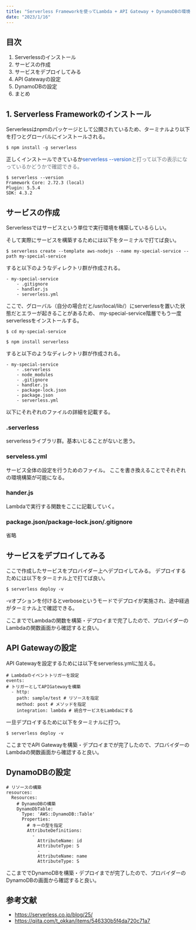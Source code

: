 ```yaml
---
title: "Serverless Frameworkを使ってLambda + API Gateway + DynamoDBの環境を構築してみる"
date: "2023/1/16"
---
```


## 目次
1. Serverlessのインストール
2. サービスの作成
3. サービスをデプロイしてみる
4. API Gatewayの設定
5. DynamoDBの設定
6. まとめ

## 1. Serverless Frameworkのインストール
Serverlessはnpmのパッケージとして公開されているため、ターミナルより以下を打つとグローバルにインストールされる。
```shell
$ npm install -g serverless
```

正しくインストールできているか<span style="color: #6c737b"><span style="color: #1453c6">serverless --version</span>と打って以下の表示になっているかどうかで確認できる。
```shell
$ serverless --version
Framework Core: 2.72.3 (local)
Plugin: 5.5.4
SDK: 4.3.2
```
## サービスの作成

Serverlessではサービスという単位で実行環境を構築しているらしい。
    
 そして実際にサービスを構築するためには以下をターミナルで打てば良い。
 ```shell
 $ serverless create --template aws-nodejs --name my-special-service --path my-special-service
 ```
    
 すると以下のようなディレクトリ群が作成される。
 ```
 - my-special-service
     - .gitignore
     - handler.js
     - serverless.yml
```
ここで、グローバル（自分の場合だと/usr/local/lib/）にserverlessを置いた状態だとエラーが起きることがあるため、
    my-special-service階層でもう一度serverlessをインストールする。
```shell
$ cd my-special-service
 ```
```shell
$ npm install serverless
```
すると以下のようなディレクトリ群が作成される。
 ```
 - my-special-service
     - .serverless
     - node_modules
     - .gitignore
     - handler.js
     - package-lock.json
     - package.json
     - serverless.yml
```
    
以下にそれぞれのファイルの詳細を記載する。

### .serverless
serverlessライブラリ群。基本いじることがないと思う。
    
### serveless.yml
サービス全体の設定を行うためのファイル。
ここを書き換えることでそれぞれの環境構築が可能になる。
    
### hander.js
Lambdaで実行する関数をここに記載していく。
    
### package.json/package-lock.json/.gitignore
省略
    
## サービスをデプロイしてみる
ここで作成したサービスをプロバイダー上へデプロイしてみる。
デプロイするためには以下をターミナル上で打てば良い。

```shell
$ serverless deploy -v 
```

-vオプションを付けるとverboseというモードでデプロイが実施され、途中経過がターミナル上で確認できる。

ここまででLambdaの関数を構築・デプロイまで完了したので、プロバイダーのLambdaの関数画面から確認すると良い。

## API Gatewayの設定
    
API Gatewayを設定するためには以下をserverless.ymlに加える。
```
# Lambdaのイベントトリガーを設定
events:
# トリガーとしてAPIGatewayを構築
  - http:
    path: sample/test # リソースを指定
    method: post # メソッドを指定
    integration: lambda # 統合サービスをLambdaにする
```
一旦デプロイするために以下をターミナルに打つ。
```shell
$ serverless deploy -v 
```
ここまででAPI Gatewayを構築・デプロイまでが完了したので、プロバイダーのLambdaの関数画面から確認すると良い。
    
## DynamoDBの設定
```
# リソースの構築
resources:
  Resources:
    # DynamoDBの構築
    DynamoDbTable:
      Type: 'AWS::DynamoDB::Table'
      Properties:
        # キーの型を指定
        AttributeDefinitions:
          -
            AttributeName: id
            AttributeType: S
            -
            AttributeName: name
            AttributeType: S
```
ここまででDynamoDBを構築・デプロイまでが完了したので、プロバイダーのDynamoDBの画面から確認すると良い。

## 参考文献
- https://serverless.co.jp/blog/25/
- https://qiita.com/t_okkan/items/546330b5f4da720c71a7